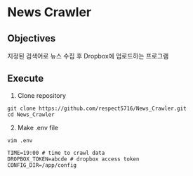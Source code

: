 # News Crawler



## Objectives

지정된 검색어로 뉴스 수집 후 Dropbox에 업로드하는 프로그램



## Execute

1. Clone repository

```
git clone https://github.com/respect5716/News_Crawler.git
cd News_Crawler
```



2. Make .env file

```
vim .env

TIME=19:00 # time to crawl data
DROPBOX_TOKEN=abcde # dropbox access token
CONFIG_DIR=/app/config
```

